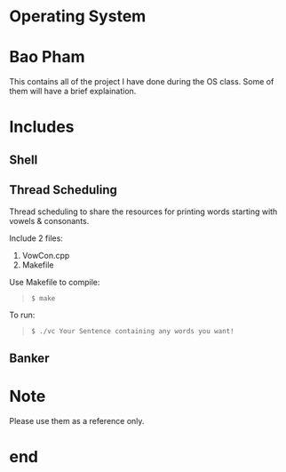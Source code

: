# Operating System
# Bao Pham
This contains all of the project I have done during the OS class. Some of them will have a brief explaination.
# Includes
## Shell
## Thread Scheduling
Thread scheduling to share the resources for printing words starting with vowels & consonants.

Include 2 files:
1. VowCon.cpp
2. Makefile

Use Makefile to compile:
> `$ make`

To run:
> `$ ./vc Your Sentence containing any words you want!`


## Banker
# Note
Please use them as a reference only.
# end